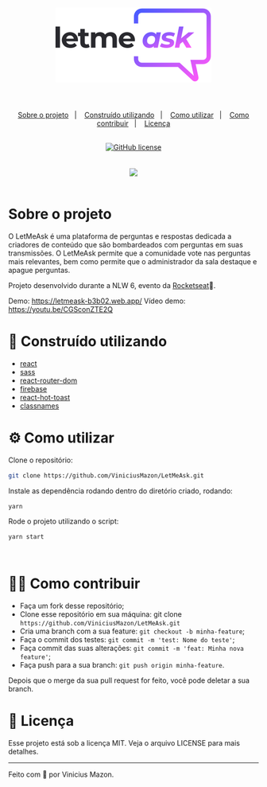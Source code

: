 <h1 align="center">
  <img src="src\assets/images\logo.svg">
</h1>
<br />

<p align="center">
  <a href="#-sobre-o-projeto">Sobre o projeto</a>&nbsp;&nbsp;&nbsp;|&nbsp;&nbsp;&nbsp;
  <a href="#-construído-utilizando">Construído utilizando</a>&nbsp;&nbsp;&nbsp;|&nbsp;&nbsp;&nbsp;
  <a href="#-como-utilizar">Como utilizar</a>&nbsp;&nbsp;&nbsp;|&nbsp;&nbsp;&nbsp;
  <a href="#-como-contribuir">Como contribuir</a>&nbsp;&nbsp;&nbsp;|&nbsp;&nbsp;&nbsp;
  <a href="#-licença">Licença</a>
</p>

<br/>
<div align="center">
  <a href="https://github.com/ViniciusMazon/LetMeAsk"><img alt="GitHub license" src="https://img.shields.io/github/license/ViniciusMazon/LetMeAsk?style=plastic"></a>
</div>
<br/>
<br/>
<div align="center">
  <img src="documents/readme/web.png">
</div>
<br/>

# Sobre o projeto

O LetMeAsk é uma plataforma de perguntas e respostas dedicada a criadores de conteúdo que são bombardeados com perguntas em suas transmissões. O LetMeAsk permite que a comunidade vote nas perguntas mais relevantes, bem como permite que o administrador da sala destaque e apague perguntas.

Projeto desenvolvido durante a NLW 6, evento da [Rocketseat](https://github.com/rocketseat-education)💜.

Demo: https://letmeask-b3b02.web.app/
Vídeo demo: https://youtu.be/CGSconZTE2Q

# 🔬 Construído utilizando

- [react](https://pt-br.reactjs.org/)
- [sass](https://sass-lang.com/)
- [react-router-dom](https://reactrouter.com/web/guides/quick-start)
- [firebase](https://console.firebase.google.com/)
- [react-hot-toast](https://react-hot-toast.com/)
- [classnames](https://www.npmjs.com/package/classnames)
  </br>

# ⚙️ Como utilizar

Clone o repositório:

```bash
git clone https://github.com/ViniciusMazon/LetMeAsk.git
```

Instale as dependência rodando dentro do diretório criado, rodando:

```
yarn
```

Rode o projeto utilizando o script:

```
yarn start
```

</br>

# 🖖🏻 Como contribuir

- Faça um fork desse repositório;
- Clone esse repositório em sua máquina: git clone `https://github.com/ViniciusMazon/LetMeAsk.git`
- Cria uma branch com a sua feature: `git checkout -b minha-feature`;
- Faça o commit dos testes: `git commit -m 'test: Nome do teste'`;
- Faça commit das suas alterações: `git commit -m 'feat: Minha nova feature'`;
- Faça push para a sua branch: `git push origin minha-feature`.

Depois que o merge da sua pull request for feito, você pode deletar a sua branch.
</br>

# 📃 Licença

Esse projeto está sob a licença MIT. Veja o arquivo LICENSE para mais detalhes.

---

Feito com 🖤 por Vinicius Mazon.
